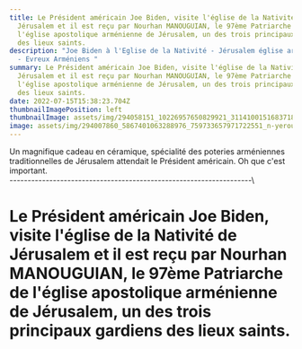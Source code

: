 ```yaml
---
title: Le Président américain Joe Biden, visite l'église de la Nativité de
  Jérusalem et il est reçu par Nourhan MANOUGUIAN, le 97ème Patriarche de
  l'église apostolique arménienne de Jérusalem, un des trois principaux gardiens
  des lieux saints.
description: "Joe Biden à l'Eglise de la Nativité - Jérusalem église arménienne
  - Evreux Arméniens "
summary: Le Président américain Joe Biden, visite l'église de la Nativité de
  Jérusalem et il est reçu par Nourhan MANOUGUIAN, le 97ème Patriarche de
  l'église apostolique arménienne de Jérusalem, un des trois principaux gardiens
  des lieux saints.
date: 2022-07-15T15:38:23.704Z
thumbnailImagePosition: left
thumbnailImage: assets/img/294058151_10226957650829921_3114100151683718373_n-yerousaghem.jpg
image: assets/img/294007860_5867401063288976_759733657971722551_n-yerousaghem.jpg
---
```

Un magnifique cadeau en céramique, spécialité des poteries arméniennes traditionnelles de Jérusalem attendait le Président américain. Oh que c'est important. \
-------------------------------------------------------------------\
<!--StartFragment-->

# Le Président américain Joe Biden, visite l'église de la Nativité de Jérusalem et il est reçu par Nourhan MANOUGUIAN, le 97ème Patriarche de l'église apostolique arménienne de Jérusalem, un des trois principaux gardiens des lieux saints.

<!--EndFragment-->